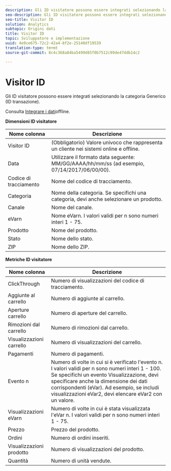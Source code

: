 ```yaml
---
description: Gli ID visitatore possono essere integrati selezionando la categoria Generico (ID transazione).
seo-description: Gli ID visitatore possono essere integrati selezionando la categoria Generico (ID transazione).
seo-title: Visitor ID
solution: Analytics
subtopic: Origini dati
title: Visitor ID
topic: Sviluppatore e implementazione
uuid: 4e9ce675-72c2-42a4-8f2e-25140df19539
translation-type: tm+mt
source-git-commit: 8c4c368a84ba5499d85f0b7512c99de47ddb14c2

---
```



# Visitor ID

Gli ID visitatore possono essere integrati selezionando la categoria Generico (ID transazione).

Consulta [Integrare i dati](/help/import/c-data-sources/datasrc-integrating-offline-data.md)offline.

<p class="head"> <b>Dimensioni ID visitatore</b> </p>

| Nome colonna | Descrizione |
|--- |--- |
| Visitor ID | (Obbligatorio) Valore univoco che rappresenta un cliente nei sistemi online e offline. |
| Data | Utilizzare il formato data seguente: MM/GG/AAAA/hh/mm/ss (ad esempio, 07/14/2017/06/00/00). |
| Codice di tracciamento | Nome del codice di tracciamento. |
| Categoria | Nome della categoria.  Se specifichi una categoria, devi anche selezionare un prodotto. |
| Canale | Nome del canale. |
| eVarn | Nome eVarn. I valori validi per n sono numeri interi 1 - 75. |
| Prodotto | Nome del prodotto. |
| Stato | Nome dello stato. |
| ZIP | Nome dello ZIP. |

**Metriche ID visitatore**

| Nome colonna | Descrizione |
|--- |--- |
| ClickThrough | Numero di visualizzazioni del codice di tracciamento. |
| Aggiunte al carrello | Numero di aggiunte al carrello. |
| Aperture carrello | Numero di aperture del carrello. |
| Rimozioni dal carrello | Numero di rimozioni dal carrello. |
| Visualizzazioni carrello | Numero di visualizzazioni del carrello. |
| Pagamenti | Numero di pagamenti. |
| Evento n | Numero di volte in cui si è verificato l'evento n. I valori validi per n sono numeri interi 1 - 100.  Se specifichi un evento Visualizzazione, devi specificare anche la dimensione dei dati corrispondenti (eVar). Ad esempio, se includi visualizzazioni eVar2, devi elencare eVar2 con un valore. |
| Visualizzazioni eVarn | Numero di volte in cui è stata visualizzata l'eVar n. I valori validi per n sono numeri interi 1 - 75. |
| Prezzo | Prezzo del prodotto. |
| Ordini | Numero di ordini inseriti. |
| Visualizzazioni prodotto | Numero di visualizzazioni del prodotto. |
| Quantità | Numero di unità vendute. |
